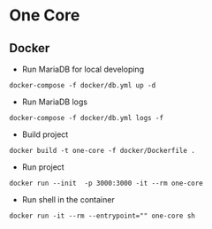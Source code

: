 # One Core


## Docker

* Run MariaDB for local developing
```shell
docker-compose -f docker/db.yml up -d
```

* Run MariaDB logs
```shell
docker-compose -f docker/db.yml logs -f
```

* Build project
```shell
docker build -t one-core -f docker/Dockerfile .
```

* Run project
```shell
docker run --init  -p 3000:3000 -it --rm one-core
```

* Run shell in the container
```shell
docker run -it --rm --entrypoint="" one-core sh
```
